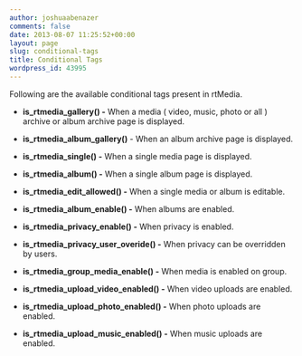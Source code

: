 ```yaml
---
author: joshuaabenazer
comments: false
date: 2013-08-07 11:25:52+00:00
layout: page
slug: conditional-tags
title: Conditional Tags
wordpress_id: 43995
---
```


Following are the available conditional tags present in rtMedia.




	
  * **is_rtmedia_gallery() -** When a media ( video, music, photo or all ) archive or album archive page is displayed.

	
  * **is_rtmedia_album_gallery()** - When an album archive page is displayed.

	
  * **is_rtmedia_single() -** When a single media page is displayed.

	
  * **is_rtmedia_album() -** When a single album page is displayed.

	
  * **is_rtmedia_edit_allowed() -** When a single media or album is editable.

	
  * **is_rtmedia_album_enable() -** When albums are enabled.

	
  * **is_rtmedia_privacy_enable() -** When privacy is enabled.

	
  * **is_rtmedia_privacy_user_overide() -** When privacy can be overridden by users.

	
  * **is_rtmedia_group_media_enable() -** When media is enabled on group.

	
  * **is_rtmedia_upload_video_enabled() -** When video uploads are enabled.

	
  * **is_rtmedia_upload_photo_enabled() -** When photo uploads are enabled.

	
  * **is_rtmedia_upload_music_enabled() -** When music uploads are enabled.


